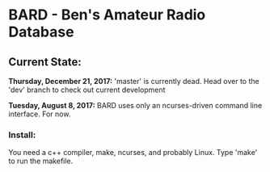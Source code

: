 # BARD - Ben's Amateur Radio Database

## Current State:

**Thursday, December 21, 2017:** 'master' is currently dead. Head over to the 'dev' branch to check out current development

**Tuesday, August 8, 2017:** BARD uses only an ncurses-driven command line interface.  For now.



### Install:

You need a c++ compiler, make, ncurses, and probably Linux.  Type 'make' to run the makefile.
